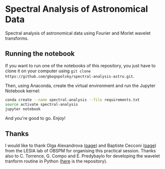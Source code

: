 # Spectral Analysis of Astronomical Data
Spectral analysis of astronomical data using Fourier and Morlet wavelet transforms.

## Running the notebook
If you want to run one of the notebooks of this repository, you just have to clone it on your computer using `git clone https://github.com/gbogopolsky/spectral-analysis-astro.git`.

Then, using Anaconda, create the virtual environment and run the Jupyter Notebook kernel:
```bash
conda create --name spectral-analysis --file requirements.txt
source activate spectral-analysis
jupyter notebook
```
And you're good to go. Enjoy!

## Thanks
I would like to thank Olga Alexandrova ([page](https://sites.lesia.obspm.fr/olga-alexandrova/)) and Baptiste Cecconi ([page](http://www.lesia.obspm.fr/perso/baptiste-cecconi/cursus.php)) from the LESIA lab of OBSPM for organising this practical session. Thanks also to C. Torrence, G. Compo and E. Predybaylo for developing the wavelet tranform routine in Python ([here](https://github.com/chris-torrence/wavelets) is the repository).
